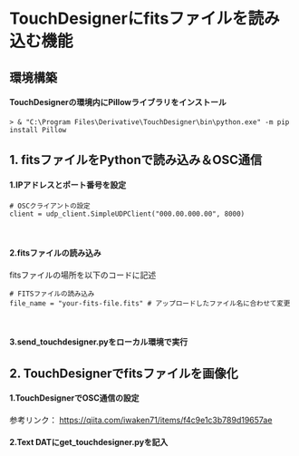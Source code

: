 # TouchDesignerにfitsファイルを読み込む機能

## 環境構築


#### TouchDesignerの環境内にPillowライブラリをインストール
```
> & "C:\Program Files\Derivative\TouchDesigner\bin\python.exe" -m pip install Pillow
```

## 1. fitsファイルをPythonで読み込み＆OSC通信

#### 1.IPアドレスとポート番号を設定
```
# OSCクライアントの設定
client = udp_client.SimpleUDPClient("000.00.000.00", 8000) 
```
<br>

#### 2.fitsファイルの読み込み
fitsファイルの場所を以下のコードに記述
```
# FITSファイルの読み込み
file_name = "your-fits-file.fits" # アップロードしたファイル名に合わせて変更
```
<br>

#### 3.send_touchdesigner.pyをローカル環境で実行


## 2. TouchDesignerでfitsファイルを画像化

#### 1.TouchDesignerでOSC通信の設定

参考リンク：
https://qiita.com/iwaken71/items/f4c9e1c3b789d19657ae

#### 2.Text DATにget_touchdesigner.pyを記入